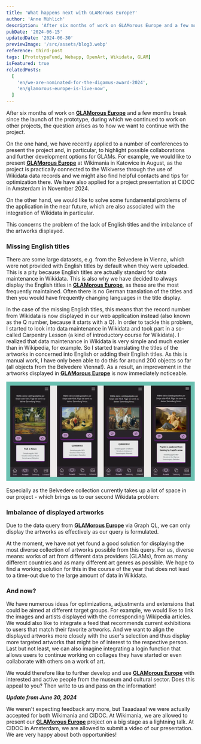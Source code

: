 ```yaml
---
title: 'What happens next with GLAMorous Europe?'
author: 'Anne Mühlich'
description: 'After six months of work on GLAMorous Europe and a few months break since the launch of the prototype, during which we continued to work on other projects, the question arises as to how we want to continue with the project...'
pubDate: '2024-06-15'
updatedDate: '2024-06-30'
previewImage: '/src/assets/blog3.webp'
reference: third-post
tags: [PrototypeFund, Webapp, OpenArt, Wikidata, GLAM]
isFeatured: true
relatedPosts:
  [
    'en/we-are-nominated-for-the-digamus-award-2024',
    'en/glamorous-europe-is-live-now',
  ]
---
```


After six months of work on <a href='/projects/glamorous-europe/'>**GLAMorous Europe**</a> and a few months break since the launch of the prototype, during which we continued to work on other projects, the question arises as to how we want to continue with the project.

On the one hand, we have recently applied to a number of conferences to present the project and, in particular, to highlight possible collaborations and further development options for GLAMs. For example, we would like to present <a href='/projects/glamorous-europe/'>**GLAMorous Europe**</a> at Wikimania in Katowice in August, as the project is practically connected to the Wikiverse through the use of Wikidata data records and we might also find helpful contacts and tips for optimization there. We have also applied for a project presentation at CIDOC in Amsterdam in November 2024.

On the other hand, we would like to solve some fundamental problems of the application in the near future, which are also associated with the integration of Wikidata in particular.

This concerns the problem of the lack of English titles and the imbalance of the artworks displayed.

### Missing English titles

There are some large datasets, e.g. from the Belvedere in Vienna, which were not provided with English titles by default when they were uploaded. This is a pity because English titles are actually standard for data maintenance in Wikidata. This is also why we have decided to always display the English titles in <a href='/projects/glamorous-europe/'>**GLAMorous Europe**</a>, as these are the most frequently maintained. Often there is no German translation of the titles and then you would have frequently changing languages in the title display.

In the case of the missing English titles, this means that the record number from Wikidata is now displayed in our web application instead (also known as the Q number, because it starts with a Q). In order to tackle this problem, I started to look into data maintenance in Wikidata and took part in a so-called Carpentry Lesson (a kind of introductory course for Wikidata). I realized that data maintenance in Wikidata is very simple and much easier than in Wikipedia, for example. So I started translating the titles of the artworks in concerned into English or adding their English titles. As this is manual work, I have only been able to do this for around 200 objects so far (all objects from the Belvedere Vienna!). As a result, an improvement in the artworks displayed in <a href='/projects/glamorous-europe/'>**GLAMorous Europe**</a> is now immediately noticeable.

![GLAMorous Europe](/src/assets/blog3_1.webp)

Especially as the Belvedere collection currently takes up a lot of space in our project - which brings us to our second Wikidata problem:

### Imbalance of displayed artworks

Due to the data query from <a href='/projects/glamorous-europe/'>**GLAMorous Europe**</a> via Graph QL, we can only display the artworks as effectively as our query is formulated.

At the moment, we have not yet found a good solution for displaying the most diverse collection of artworks possible from this query. For us, diverse means: works of art from different data providers (GLAMs), from as many different countries and as many different art genres as possible. We hope to find a working solution for this in the course of the year that does not lead to a time-out due to the large amount of data in Wikidata.

### And now?

We have numerous ideas for optimizations, adjustments and extensions that could be aimed at different target groups. For example, we would like to link the images and artists displayed with the corresponding Wikipedia articles. We would also like to integrate a feed that recommends current exhibitions to users that match their favorite artworks. And we want to align the displayed artworks more closely with the user's selection and thus display more targeted artworks that might be of interest to the respective person. Last but not least, we can also imagine integrating a login function that allows users to continue working on collages they have started or even collaborate with others on a work of art.

We would therefore like to further develop and use <a href='/projects/glamorous-europe/'>**GLAMorous Europe**</a> with interested and active people from the museum and cultural sector. Does this appeal to you? Then write to us and pass on the information!

**_Update from June 30, 2024_**

We weren't expecting feedback any more, but Taaadaaa! we were actually accepted for both Wikimania and CIDOC. At Wikimania, we are allowed to present our <a href='/projects/glamorous-europe/'>**GLAMorous Europe**</a> project on a big stage as a lightning talk. At CIDOC in Amsterdam, we are allowed to submit a video of our presentation. We are very happy about both opportunities!
